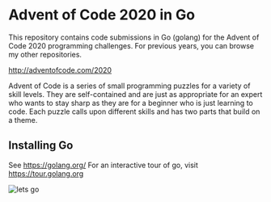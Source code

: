 # Advent of Code 2020 in Go

This repository contains code submissions in Go (golang) for the Advent of Code 2020 programming challenges. For previous years, you can browse my other repositories.

http://adventofcode.com/2020

Advent of Code is a series of small programming puzzles for a variety of skill levels. They are self-contained and are just as appropriate for an expert who wants to stay sharp as they are for a beginner who is just learning to code. Each puzzle calls upon different skills and has two parts that build on a theme.

## Installing Go
See https://golang.org/
For an interactive tour of go, visit https://tour.golang.org


![lets go](http://i.imgur.com/sDBaVEy.png)
